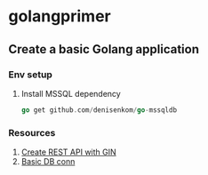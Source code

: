# golangprimer
## Create a basic Golang application

### Env setup
1. Install MSSQL dependency
	```Go
	go get github.com/denisenkom/go-mssqldb
	```

### Resources
1. [Create REST API with GIN](https://blog.logrocket.com/how-to-build-a-rest-api-with-golang-using-gin-and-gorm/)
2. [Basic DB conn](https://mathaywardhill.com/2017/04/27/get-started-with-golang-and-sql-server-in-visual-studio-code/)